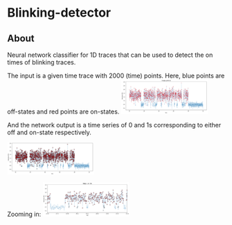 # Blinking-detector

## About

Neural network classifier for 1D traces that can be used to detect the on times of blinking traces.

The input is a given time trace with 2000 (time) points. 
Here, blue points are off-states and red points are on-states.
<img src="img/trace0.png" alt="Blinking trace" style ="width: 200px;"/>

And the network output is a time series of 0 and 1s corresponding to either off and on-state respectively.

<img src="img/trace1.png" alt="Blinking trace" style ="width: 200px;"/>

Zooming in:
<img src="img/trace1z.png" alt="Blinking trace" style ="width: 200px;"/>


